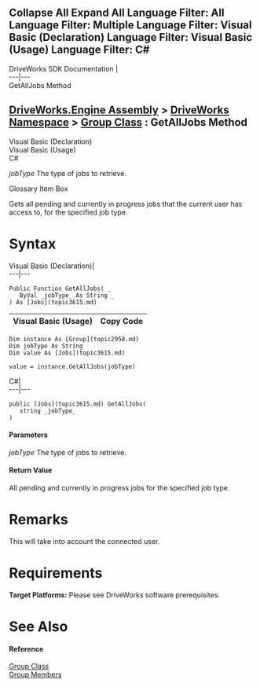 Collapse All Expand All Language Filter: All  Language Filter: Multiple  Language Filter: Visual Basic (Declaration) Language Filter: Visual Basic (Usage) Language Filter: C#  
---  
DriveWorks SDK Documentation  |   
---|---  
GetAllJobs Method   
  
[DriveWorks.Engine Assembly](topic2156.md) > [DriveWorks Namespace](topic2159.md) > [Group Class](topic2958.md) : GetAllJobs Method  
---  
  
Visual Basic (Declaration)    
Visual Basic (Usage)    
C# 

_jobType_
    The type of jobs to retrieve.

Glossary Item Box

Gets all pending and currently in progress jobs that the current user has access to, for the specified job type. 

# Syntax

Visual Basic (Declaration)|   
---|---  
      
    
    Public Function GetAllJobs( _
       ByVal _jobType_ As String _
    ) As [Jobs](topic3615.md)  
  
Visual Basic (Usage)| Copy Code  
---|---  
      
    
    Dim instance As [Group](topic2958.md)
    Dim jobType As String
    Dim value As [Jobs](topic3615.md)
     
    value = instance.GetAllJobs(jobType)  
  
C#|   
---|---  
      
    
    public [Jobs](topic3615.md) GetAllJobs( 
       string _jobType_
    )  
  
#### Parameters

 _jobType_
    The type of jobs to retrieve.

#### Return Value

All pending and currently in progress jobs for the specified job type.

# Remarks

This will take into account the connected user.

# Requirements

**Target Platforms:** Please see DriveWorks software prerequisites.

# See Also

#### Reference

[Group Class](topic2958.md)   
[Group Members](topic2959.md)



